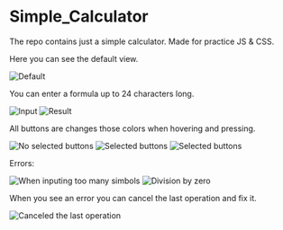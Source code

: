 [default]: _readme_img/1.png "Default"
[input]: _readme_img/2.png "Input"
[result]: _readme_img/3.png "Result"
[button1]: _readme_img/5.png "No selected buttons"
[button2]: _readme_img/4.png "Selected buttons"
[button3]: _readme_img/6.png "Selected buttons"
[error1]: _readme_img/7.png "When inputing too many simbols"
[error2]: _readme_img/Screenshot_1.png "Division by zero"
[back]: _readme_img/Screenshot_2.png "Canceled the last operation"

# Simple_Calculator
The repo contains just a simple calculator. Made for practice JS &amp; CSS.

Here you can see the default view.

![][default]

You can enter a formula up to 24 characters long.

![][input]
![][result]

All buttons are changes those colors when hovering and pressing.

![][button1] ![][button2] ![][button3]

Errors:

![][error1]
![][error2]

When you see an error you can cancel the last operation and fix it.

![][back]
